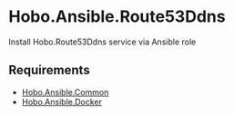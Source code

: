 # Hobo.Ansible.Route53Ddns
Install Hobo.Route53Ddns service via Ansible role

## Requirements
* [Hobo.Ansible.Common](https://github.com/hobointhecorner/Hobo.Ansible.Common)
* [Hobo.Ansible.Docker](https://github.com/hobointhecorner/Hobo.Ansible.Docker)
